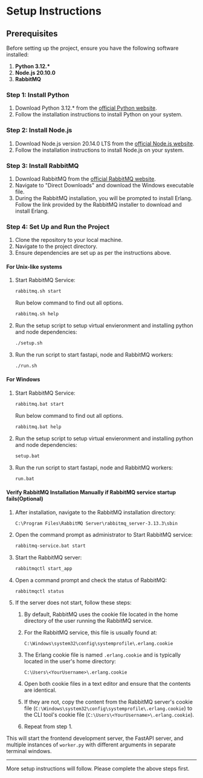 # Setup Instructions

## Prerequisites

Before setting up the project, ensure you have the following software installed:

1. **Python 3.12.\***
2. **Node.js 20.10.0**
3. **RabbitMQ**

### Step 1: Install Python

1. Download Python 3.12.\* from the [official Python website](https://www.python.org/downloads/).
2. Follow the installation instructions to install Python on your system.

### Step 2: Install Node.js

1. Download Node.js version 20.14.0 LTS from the [official Node.js website](https://nodejs.org/en/download/).
2. Follow the installation instructions to install Node.js on your system.

### Step 3: Install RabbitMQ

1. Download RabbitMQ from the [official RabbitMQ website](https://www.rabbitmq.com/docs/install-windows).
2. Navigate to "Direct Downloads" and download the Windows executable file.
3. During the RabbitMQ installation, you will be prompted to install Erlang. Follow the link provided by the RabbitMQ installer to download and install Erlang.

### Step 4: Set Up and Run the Project

1. Clone the repository to your local machine.
2. Navigate to the project directory.
3. Ensure dependencies are set up as per the instructions above.

#### For Unix-like systems

1. Start RabbitMQ Service:

    ```sh
    rabbitmq.sh start
    ```

    Run below command to find out all options.

    ```sh
    rabbitmq.sh help
    ```

2. Run the setup script to setup virtual envieronment and installing python and node dependencies:

    ```sh
    ./setup.sh
    ```

3. Run the run script to start fastapi, node and RabbitMQ workers:

    ```sh
    ./run.sh
    ```

#### For Windows

1. Start RabbitMQ Service:

    ```bat
    rabbitmq.bat start
    ```

    Run below command to find out all options.

    ```bat
    rabbitmq.bat help
    ```

2. Run the setup script to setup virtual envieronment and installing python and node dependencies:

    ```bat
    setup.bat
    ```

3. Run the run script to start fastapi, node and RabbitMQ workers:

    ```bat
    run.bat
    ```

#### Verify RabbitMQ Installation Manually if RabbitMQ service startup fails(Optional)

1. After installation, navigate to the RabbitMQ installation directory:

    ```plaintext
    C:\Program Files\RabbitMQ Server\rabbitmq_server-3.13.3\sbin
    ```

2. Open the command prompt as administrator to Start RabbitMQ service:

    ```cmd
    rabbitmq-service.bat start
    ```

3. Start the RabbitMQ server:

    ```cmd
    rabbitmqctl start_app
    ```

4. Open a command prompt and check the status of RabbitMQ:

    ```cmd
    rabbitmqctl status
    ```

5. If the server does not start, follow these steps:

    1. By default, RabbitMQ uses the cookie file located in the home directory of the user running the RabbitMQ service.
    2. For the RabbitMQ service, this file is usually found at:

        ```plaintext
        C:\Windows\system32\config\systemprofile\.erlang.cookie
        ```

    3. The Erlang cookie file is named `.erlang.cookie` and is typically located in the user's home directory:

        ```plaintext
        C:\Users\<YourUsername>\.erlang.cookie
        ```

    4. Open both cookie files in a text editor and ensure that the contents are identical.
    5. If they are not, copy the content from the RabbitMQ server's cookie file (`C:\Windows\system32\config\systemprofile\.erlang.cookie`) to the CLI tool's cookie file (`C:\Users\<YourUsername>\.erlang.cookie`).
    6. Repeat from step 1.

This will start the frontend development server, the FastAPI server, and multiple instances of `worker.py` with different arguments in separate terminal windows.

---

More setup instructions will follow. Please complete the above steps first.
